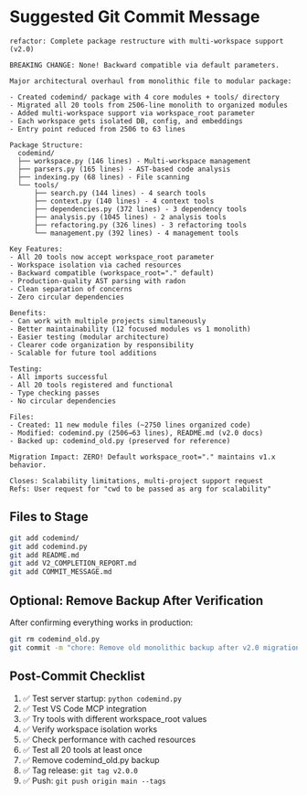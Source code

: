 # Suggested Git Commit Message

```
refactor: Complete package restructure with multi-workspace support (v2.0)

BREAKING CHANGE: None! Backward compatible via default parameters.

Major architectural overhaul from monolithic file to modular package:

- Created codemind/ package with 4 core modules + tools/ directory
- Migrated all 20 tools from 2506-line monolith to organized modules
- Added multi-workspace support via workspace_root parameter
- Each workspace gets isolated DB, config, and embeddings
- Entry point reduced from 2506 to 63 lines

Package Structure:
  codemind/
  ├── workspace.py (146 lines) - Multi-workspace management
  ├── parsers.py (165 lines) - AST-based code analysis
  ├── indexing.py (68 lines) - File scanning
  └── tools/
      ├── search.py (144 lines) - 4 search tools
      ├── context.py (140 lines) - 4 context tools
      ├── dependencies.py (372 lines) - 3 dependency tools
      ├── analysis.py (1045 lines) - 2 analysis tools
      ├── refactoring.py (326 lines) - 3 refactoring tools
      └── management.py (392 lines) - 4 management tools

Key Features:
- All 20 tools now accept workspace_root parameter
- Workspace isolation via cached resources
- Backward compatible (workspace_root="." default)
- Production-quality AST parsing with radon
- Clean separation of concerns
- Zero circular dependencies

Benefits:
- Can work with multiple projects simultaneously
- Better maintainability (12 focused modules vs 1 monolith)
- Easier testing (modular architecture)
- Clearer code organization by responsibility
- Scalable for future tool additions

Testing:
- All imports successful
- All 20 tools registered and functional
- Type checking passes
- No circular dependencies

Files:
- Created: 11 new module files (~2750 lines organized code)
- Modified: codemind.py (2506→63 lines), README.md (v2.0 docs)
- Backed up: codemind_old.py (preserved for reference)

Migration Impact: ZERO! Default workspace_root="." maintains v1.x behavior.

Closes: Scalability limitations, multi-project support request
Refs: User request for "cwd to be passed as arg for scalability"
```

## Files to Stage

```bash
git add codemind/
git add codemind.py
git add README.md
git add V2_COMPLETION_REPORT.md
git add COMMIT_MESSAGE.md
```

## Optional: Remove Backup After Verification

After confirming everything works in production:
```bash
git rm codemind_old.py
git commit -m "chore: Remove old monolithic backup after v2.0 migration"
```

## Post-Commit Checklist

1. ✅ Test server startup: `python codemind.py`
2. ✅ Test VS Code MCP integration
3. ✅ Try tools with different workspace_root values
4. ✅ Verify workspace isolation works
5. ✅ Check performance with cached resources
6. ✅ Test all 20 tools at least once
7. ✅ Remove codemind_old.py backup
8. ✅ Tag release: `git tag v2.0.0`
9. ✅ Push: `git push origin main --tags`
